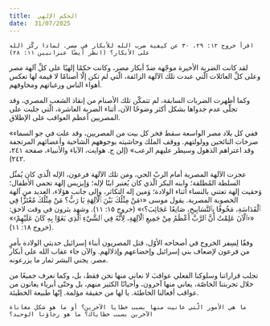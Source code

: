 ```yaml
---
title:  الحكم الإلهي
date:  31/07/2025
---
```


`اقرأ خروج ١٢: ٢٩، ٣٠ عن كيفية ضرب الله للأبكار في مصر. لماذا ركّز الله على الأبكار؟ (انظر أيضًا عبرانيين ١١: ٢٨)`

لقد كانت الضربة الأخيرة موجّهة ضدّ أبكار مصر، وكانت حكمًا إلهيًا على كلِّ آلهة مصر وعلى كلِّ العائلات الّتي عبدت تلك الآلهة الزائفة، الّتي لم تكن إلّا أصنامًا لا قيمة لها تعكس أهواء الناس ورغباتهم ومخاوفهم.

وكما أظهرت الضربات السابقة، لم تتمكّن تلك الأصنام من إنقاذ الشعب المصري، وقد تجلّى عدم جدواها بشكل أكثر وضوحًا الآن، أثناء الضربة العاشرة، الّتي جلبت على المصريين أعظم العواقب على الإطلاق.

«ففي كل بلاد مصر الواسعة سقط فخر كل بيت من المصريين، وقد علت في جو السماء صرخات النائحين وولولتهم. ووقف الملك وحاشيته بوجوههم الشاحبة وأعضائهم المرتجفة وقد اعتراهم الذهول وسيطر عليهم الرعب» (إلن ج. هوايت، الآباء والأنبياء، صفحة ٢٤١، ٢٤٢).

عجزت الآلهة المصرية أمام الربّ الحي، ومن تلك الآلهة فرعون، الإله الّذي كان يُمثّل السلطة المُطلقة؛ وابنه البكر الّذي كان يُعتبر ابنًا لإله؛ وَإيزيس إلهة تحمي الأطفال؛ وَحقيت إلهة تعتني بالنساء أثناء الولادة؛ وَمين إله التكاثر، وإلى جانب هؤلاء، العديد من آلهة الخصوبة المصرية. يقول موسى «‹مَنْ مِثْلُكَ بَيْنَ ٱلْآلِهَةِ يَا رَبُّ؟ مَنْ مِثْلُكَ مُعْتَزًّا فِي ٱلْقَدَاسَةِ، مَخُوفًا بِٱلتَّسَابِيحِ، صَانِعًا عَجَائِبَ؟›» (خروج ١٥: ١١). وشهد يثرون في وقت لاحق: «‹ٱلْآنَ عَلِمْتُ أَنَّ ٱلرَّبَّ أَعْظَمُ مِنْ جَمِيعِ ٱلْآلِهَةِ، لِأَنَّهُ فِي ٱلشَّيْءِ ٱلَّذِي بَغَوْا بِهِ كَانَ عَلَيْهِمْ›» (خروج ١٨: ١١).

وفقًا لِسِفر الخروج في أصحاحه الأوّل، قتل المصريون أبناء إسرائيل حديثي الولادة بأمرٍ من فرعون لإضعاف بني إسرائيل وإخضاعهم وإذلالهم. والآن جاء عقاب الله على أبكار مصر. يجني البشر ثمار ما يزرعونه.

تجلب قراراتنا وسلوكنا الفعلي عواقبَ لا نعاني منها نحن فقط، بل، وكما نعرف جميعًا من خلال تجربتنا الخاصّة، يعاني منها آخرون، وأحيانًا الكثير منهم، بل وحتّى أبرياء يعانون من عواقب أفعالنا الخاطئة. يا لها من حقيقة مؤلمة. إنّها طبيعة الخطيئة.

`ما هي الأمور الّتي عانيت منها بسبب خطايا الآخرين؟ أو ما هو شكل معاناة الآخرين بسبب خطاياك؟ ما هو رجاؤنا الوحيد؟`